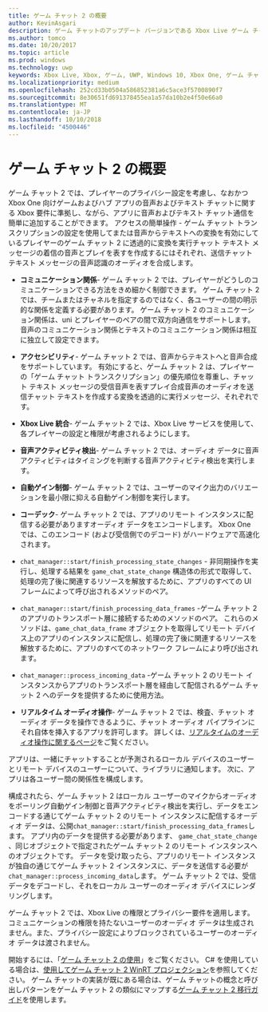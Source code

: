 ```yaml
---
title: ゲーム チャット 2 の概要
author: KevinAsgari
description: ゲーム チャットのアップデート バージョンである Xbox Live ゲーム チャット 2 を使用して、音声によるコミュニケーションをゲームに追加する方法について説明します。
ms.author: tomco
ms.date: 10/20/2017
ms.topic: article
ms.prod: windows
ms.technology: uwp
keywords: Xbox Live, Xbox, ゲーム, UWP, Windows 10, Xbox One, ゲーム チャット, ゲーム チャット 2, 音声によるコミュニケーション
ms.localizationpriority: medium
ms.openlocfilehash: 252cd33b0504a586852381a6c5ace3f5700890f7
ms.sourcegitcommit: 8e30651fd691378455ea1a57da10b2e4f50e66a0
ms.translationtype: MT
ms.contentlocale: ja-JP
ms.lasthandoff: 10/10/2018
ms.locfileid: "4500446"
---
```

# <a name="game-chat-2-overview"></a>ゲーム チャット 2 の概要

ゲーム チャット 2 では、プレイヤーのプライバシー設定を考慮し、なおかつ Xbox One 向けゲームおよびハブ アプリの音声およびテキスト チャットに関する Xbox 要件に準拠し、ながら、アプリに音声およびテキスト チャット通信を簡単に追加することができます。 アクセスの簡単操作 - ゲーム チャット トランスクリプションの設定を使用してまたは音声からテキストへの変換を有効にしているプレイヤーのゲーム チャット 2 に透過的に変換を実行チャット テキスト メッセージの着信の音声とプレイを表すを作成するにはそれぞれ、送信チャット テキスト メッセージの音声認識のオーディオを合成します。

- **コミュニケーション関係**- ゲーム チャット 2 では、プレイヤーがどうしのコミュニケーションできる方法をきめ細かく制御できます。 ゲーム チャット 2 では、チームまたはチャネルを指定するのではなく、各ユーザーの間の明示的な関係を定義する必要があります。 ゲーム チャット 2 のコミュニケーション関係は、uni とプレイヤーのペアの間で双方向通信をサポートします。 音声のコミュニケーション関係とテキストのコミュニケーション関係は相互に独立して設定できます。

- **アクセシビリティ**- ゲーム チャット 2 では、音声からテキストへと音声合成をサポートしています。 有効にすると、ゲーム チャット 2 は、プレイヤーの「ゲーム チャット トランスクリプション」の優先順位を尊重し、チャット テキスト メッセージの受信音声を表すプレイ合成音声のオーディオを送信チャット テキストを作成する変換を透過的に実行メッセージ、それぞれです。

- **Xbox Live 統合**- ゲーム チャット 2 では、Xbox Live サービスを使用して、各プレイヤーの設定と権限が考慮されるようにします。

- **音声アクティビティ検出**- ゲーム チャット 2 では、オーディオ データに音声アクティビティはタイミングを判断する音声アクティビティ検出を実行します。

- **自動ゲイン制御**- ゲーム チャット 2 では、ユーザーのマイク出力のバリエーションを最小限に抑える自動ゲイン制御を実行します。

- **コーデック**- ゲーム チャット 2 では、アプリのリモート インスタンスに配信する必要がありますオーディオ データをエンコードします。 Xbox One では、このエンコード (および受信側でのデコード) がハードウェアで高速化されます。

- `chat_manager::start/finish_processing_state_changes` - 非同期操作を実行し、処理する結果を `game_chat_state_change` 構造体の形式で取得して、処理の完了後に関連するリソースを解放するために、アプリのすべての UI フレームによって呼び出されるメソッドのペア。

- `chat_manager::start/finish_processing_data_frames` -ゲーム チャット 2 のアプリのトランスポート層に接続するためのメソッドのペア。 これらのメソッドは、`game_chat_data_frame` オブジェクトを取得してリモート デバイス上のアプリのインスタンスに配信し、処理の完了後に関連するリソースを解放するために、アプリのすべてのネットワーク フレームにより呼び出されます。

- `chat_manager::process_incoming_data` -ゲーム チャット 2 のリモート インスタンスからアプリのトランスポート層を経由して配信されるゲーム チャット 2 へのデータを提供するために使用方法。

- **リアルタイム オーディオ操作**- ゲーム チャット 2 では、検査、チャット オーディオ データを操作できるように、チャット オーディオ パイプラインにそれ自体を挿入するアプリを許可します。 詳しくは、[リアルタイムのオーディオ操作に関するページ](real-time-audio-manipulation.md)をご覧ください。

アプリは、一緒にチャットすることが予測されるローカル デバイスのユーザーとリモート デバイスのユーザーについて、ライブラリに通知します。 次に、アプリは各ユーザー間の関係性を構成します。

構成されたら、ゲーム チャット 2 はローカル ユーザーのマイクからオーディオをポーリング自動ゲイン制御と音声アクティビティ検出を実行し、データをエンコードする通じてゲーム チャット 2 のリモート インスタンスに配信するオーディオ データは、公開`chat_manager::start/finish_processing_data_frames`します。 アプリ内のデータを提供する必要があります、 `game_chat_state_change` 、同じオブジェクトで指定されたゲーム チャット 2 のリモート インスタンスへのオブジェクトです。 データを受け取ったら、アプリのリモート インスタンスが独自の通じてゲーム チャット 2 インスタンスに、データを送信する必要が`chat_manager::process_incoming_data`します。 ゲーム チャット 2 では、受信データをデコードし、それをローカル ユーザーのオーディオ デバイスにレンダリングします。

ゲーム チャット 2 では、Xbox Live の権限とプライバシー要件を適用します。 コミュニケーションの権限を持たないユーザーのオーディオ データは生成されません。また、プライバシー設定によりブロックされているユーザーのオーディオ データは渡されません。

開始するには、「[ゲーム チャット 2 の使用](using-game-chat-2.md)」をご覧ください。 C# を使用している場合は、[使用してゲーム チャット 2 WinRT プロジェクション](using-game-chat-2-winrt.md)を参照してください。 ゲーム チャットの実装が既にある場合は、ゲーム チャットの概念と呼び出しパターンをゲーム チャット 2 の類似にマップする[ゲーム チャット 2 移行ガイド](game-chat-2-migration.md)を使用します。
